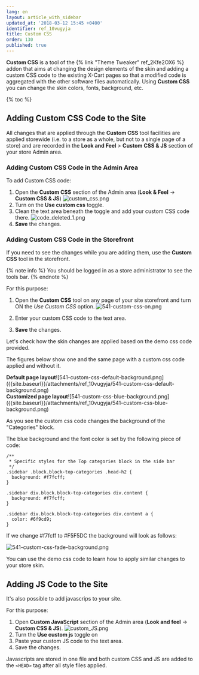 ```yaml
---
lang: en
layout: article_with_sidebar
updated_at: '2018-03-12 15:45 +0400'
identifier: ref_10vugyja
title: Custom CSS
order: 130
published: true
---
```

**Custom CSS** is a tool of the {% link "Theme Tweaker" ref_2Kfe2OX6 %} addon that aims at changing the design elements of the skin and adding a custom CSS code to the existing X-Cart pages so that a modified code is aggregated with the other software files automatically. Using **Custom CSS** you can change the skin colors, fonts, background, etc.

{% toc %}

## Adding Custom CSS Code to the Site

All changes that are applied through the **Custom CSS** tool facilities are applied storewide (i.e. to a store as a whole, but not to a single page of a store) and are recorded in the **Look and Feel** > **Custom CSS & JS** section of your store Admin area. 

### Adding Custom CSS Code in the Admin Area

To add Custom CSS code:

1. Open the **Custom CSS** section of the Admin area (**Look & Feel** -> **Custom CSS & JS**)
   ![custom_css.png]({{site.baseurl}}/attachments/ref_10vugyja/custom_css.png)
2. Turn on the **Use custom css** toggle.
3. Clean the text area beneath the toggle and add your custom CSS code there.
   ![code_deleted_1.png]({{site.baseurl}}/attachments/ref_10vugyja/code_deleted_1.png)
4. **Save** the changes.

### Adding Custom CSS Code in the Storefront

If you need to see the changes while you are adding them, use the **Custom CSS** tool in the storefront. 

{% note info %}
You should be logged in as a store administrator to see the tools bar.
{% endnote %}

For this purpose: 
1. Open the **Custom CSS** tool on any page of your site storefront and turn ON the _Use Custom CSS_ option.
   ![541-custom-css-on.png]({{site.baseurl}}/attachments/ref_10vugyja/541-custom-css-on.png)
   
3. Enter your custom CSS code to the text area.
4. **Save** the changes.

Let's check how the skin changes are applied based on the demo css code provided. 

The figures below show one and the same page with a custom css code applied and without it.

<div class="ui stackable two column grid">
  <div class="column" markdown="span"><b>Default page layout</b>![541-custom-css-default-background.png]({{site.baseurl}}/attachments/ref_10vugyja/541-custom-css-default-background.png)</div>
  <div class="column" markdown="span"><b>Customized page layout</b>![541-custom-css-blue-background.png]({{site.baseurl}}/attachments/ref_10vugyja/541-custom-css-blue-background.png)</div>
</div>

As you see the custom css code changes the background of the "Categories" block. 

The blue background and the font color is set by the following piece of code:

```
/**
 * Specific styles for the Top categories block in the side bar
 */
.sidebar .block.block-top-categories .head-h2 {
  background: #f7fcff;
}

.sidebar div.block.block-top-categories div.content {
  background: #f7fcff;
}

.sidebar div.block.block-top-categories div.content a {
  color: #6f9cd9;
}
```

If we change #f7fcff to #F5F5DC the background will look as follows:

![541-custom-css-fade-background.png]({{site.baseurl}}/attachments/ref_10vugyja/541-custom-css-fade-background.png)

You can use the demo css code to learn how to apply similar changes to your store skin. 

## Adding JS Code to the Site

It's also possible to add javascrips to your site. 

For this purpose:
1. Open **Custom JavaScript** section of the Admin area (**Look and feel** -> **Custom CSS & JS**).
   ![custom_JS.png]({{site.baseurl}}/attachments/ref_10vugyja/custom_JS.png)
2. Turn the **Use custom js** toggle on
3. Paste your custom JS code to the text area.
4. Save the changes.

Javascripts are stored in one file and both custom CSS and JS are added to the `<HEAD>` tag after all style files applied.
